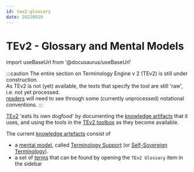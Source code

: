 ```yaml
---
id: tev2-glossary
date: 20220819
---
```


# TEv2 - Glossary and Mental Models

import useBaseUrl from '@docusaurus/useBaseUrl'

:::caution
The entire section on Terminology Engine v 2 (TEv2) is still under construction.<br/>
As TEv2 is not (yet) available, the texts that specify the tool are still 'raw', i.e. not yet processed.<br/>[readers](@) will need to see through some (currently unprocessed) notational conventions.
:::

[TEv2](@) 'eats its own dogfood' by documenting the [knowledge artifacts](@) that it uses, and using the tools in the [TEv2 toolbox](/docs/tev2-toolbox) as they become available.

The current [knowledge artefacts](@) consist of
- a [mental model](@), called [Terminology Support](/docs/terms/patterns/pattern-terminology) (or [Self-Sovereign Terminology](/docs/terms/patterns/pattern-terminology)).
- a set of [terms](@) that can be found by opening the `TEv2 Glossary` item in the sidebar